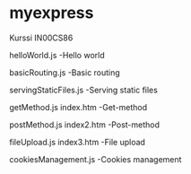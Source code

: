 # myexpress
Kurssi IN00CS86

helloWorld.js
-Hello world

basicRouting.js
-Basic routing

servingStaticFiles.js
-Serving static files

getMethod.js
index.htm
-Get-method

postMethod.js
index2.htm
-Post-method

fileUpload.js
index3.htm
-File upload

cookiesManagement.js
-Cookies management